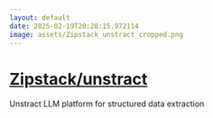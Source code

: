 ```yaml
---
layout: default
date: 2025-02-19T20:28:15.972114
image: assets/Zipstack_unstract_cropped.png
---
```


# [Zipstack/unstract](https://github.com/Zipstack/unstract)

Unstract LLM platform for structured data extraction
